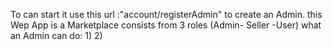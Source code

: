 To can start it use this url :"account/registerAdmin" to create an Admin.
this Wep App is a Marketplace consists from 3 roles (Admin- Seller -User)
what an Admin can do:
1)
2)
